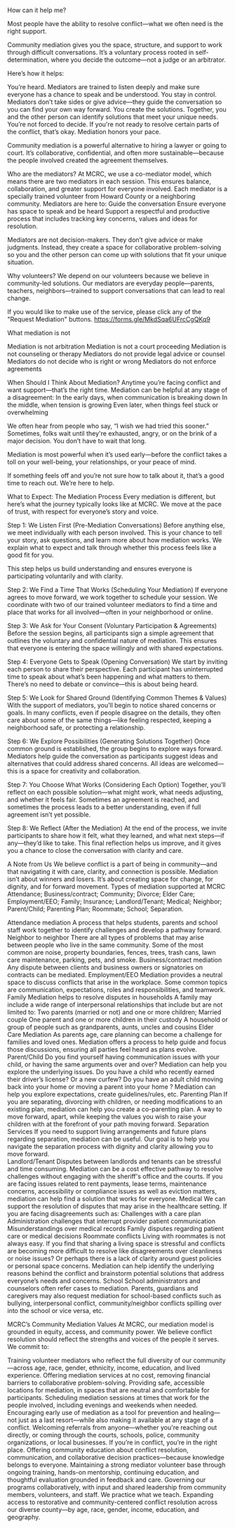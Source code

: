 How can it help me?

Most people have the ability to resolve conflict—what we often need is the right support.

Community mediation gives you the space, structure, and support to work through difficult conversations. It’s a voluntary process rooted in self-determination, where you decide the outcome—not a judge or an arbitrator.

Here’s how it helps:

You’re heard. Mediators are trained to listen deeply and make sure everyone has a chance to speak and be understood.
You stay in control. Mediators don’t take sides or give advice—they guide the conversation so you can find your own way forward.
You create the solutions. Together, you and the other person can identify solutions that meet your unique needs.
You’re not forced to decide. If you're not ready to resolve certain parts of the conflict, that’s okay. Mediation honors your pace.

Community mediation is a powerful alternative to hiring a lawyer or going to court. It’s collaborative, confidential, and often more sustainable—because the people involved created the agreement themselves.

Who are the mediators?
At MCRC, we use a co-mediator model, which means there are two mediators in each session. This ensures balance, collaboration, and greater support for everyone involved.
Each mediator is a specially trained volunteer from Howard County or a neighboring community. Mediators are here to:
Guide the conversation
Ensure everyone has space to speak and be heard
Support a respectful and productive process that includes tracking key concerns, values and ideas for resolution.

Mediators are not decision-makers. They don’t give advice or make judgments. Instead, they create a space for collaborative problem-solving so you and the other person can come up with solutions that fit your unique situation.

Why volunteers?
We depend on our volunteers because we believe in community-led solutions. Our mediators are everyday people—parents, teachers, neighbors—trained to support conversations that can lead to real change.

If you would like to make use of the service, please click any of the
"Request Mediation" buttons.
https://forms.gle/MkdSqa6UFrcCgQKq9

What mediation is not

Mediation is not arbitration
Mediation is not a court proceeding
Mediation is not counseling or therapy
Mediators do not provide legal advice or counsel
Mediators do not decide who is right or wrong
Mediators do not enforce agreements

When Should I Think About Mediation?
Anytime you’re facing conflict and want support—that’s the right time.
Mediation can be helpful at any stage of a disagreement:
In the early days, when communication is breaking down
In the middle, when tension is growing
Even later, when things feel stuck or overwhelming

We often hear from people who say, “I wish we had tried this sooner.” Sometimes, folks wait until they're exhausted, angry, or on the brink of a major decision. You don’t have to wait that long.

Mediation is most powerful when it’s used early—before the conflict takes a toll on your well-being, your relationships, or your peace of mind.

If something feels off and you’re not sure how to talk about it, that’s a good time to reach out. We’re here to help.

What to Expect: The Mediation Process
Every mediation is different, but here’s what the journey typically looks like at MCRC. We move at the pace of trust, with respect for everyone’s story and voice.

Step 1: We Listen First
(Pre-Mediation Conversations)
Before anything else, we meet individually with each person involved. This is your chance to tell your story, ask questions, and learn more about how mediation works. We explain what to expect and talk through whether this process feels like a good fit for you.

This step helps us build understanding and ensures everyone is participating voluntarily and with clarity.

Step 2: We Find a Time That Works
(Scheduling Your Mediation)
If everyone agrees to move forward, we work together to schedule your session. We coordinate with two of our trained volunteer mediators to find a time and place that works for all involved—often in your neighborhood or online.

Step 3: We Ask for Your Consent
(Voluntary Participation & Agreements)
Before the session begins, all participants sign a simple agreement that outlines the voluntary and confidential nature of mediation. This ensures that everyone is entering the space willingly and with shared expectations.

Step 4: Everyone Gets to Speak
(Opening Conversation)
We start by inviting each person to share their perspective. Each participant has uninterrupted time to speak about what’s been happening and what matters to them. There’s no need to debate or convince—this is about being heard.

Step 5: We Look for Shared Ground
(Identifying Common Themes & Values)
With the support of mediators, you’ll begin to notice shared concerns or goals. In many conflicts, even if people disagree on the details, they often care about some of the same things—like feeling respected, keeping a neighborhood safe, or protecting a relationship.

Step 6: We Explore Possibilities
(Generating Solutions Together)
Once common ground is established, the group begins to explore ways forward. Mediators help guide the conversation as participants suggest ideas and alternatives that could address shared concerns. All ideas are welcomed—this is a space for creativity and collaboration.

Step 7: You Choose What Works
(Considering Each Option)
Together, you’ll reflect on each possible solution—what might work, what needs adjusting, and whether it feels fair. Sometimes an agreement is reached, and sometimes the process leads to a better understanding, even if full agreement isn’t yet possible.

Step 8: We Reflect
(After the Mediation)
At the end of the process, we invite participants to share how it felt, what they learned, and what next steps—if any—they’d like to take. This final reflection helps us improve, and it gives you a chance to close the conversation with clarity and care.

A Note from Us
We believe conflict is a part of being in community—and that navigating it with care, clarity, and connection is possible. Mediation isn’t about winners and losers. It’s about creating space for change, for dignity, and for forward movement.
Types of mediation supported at MCRC
Attendance; Business/contract; Community; Divorce; Elder Care; Employment/EEO; Family; Insurance; Landlord/Tenant; Medical; Neighbor; Parent/Child; Parenting Plan; Roommate; School; Separation.

Attendance mediation
A process that helps students, parents and school staff work together to identify challenges and develop a pathway forward.
Neighbor to neighbor
There are all types of problems that may arise between people who live in the same community. Some of the most common are noise, property boundaries, fences, trees, trash cans, lawn care maintenance, parking, pets, and smoke.
Business/contract mediation
Any dispute between clients and business owners or signatories on contracts can be mediated.
Employment/EEO
Mediation provides a neutral space to discuss conflicts that arise in the workplace. Some common topics are communication, expectations, roles and responsibilities, and teamwork.
Family Mediation helps to resolve disputes in households
A family may include a wide range of interpersonal relationships that include but are not limited to:
Two parents (married or not) and one or more children;
Married couple
One parent and one or more children in their custody
A household or group of people such as grandparents, aunts, uncles and cousins
Elder Care Mediation
As parents age, care planning can become a challenge for families and loved ones. Mediation offers a process to help guide and focus those discussions, ensuring all parties feel heard as plans evolve.
Parent/Child
Do you find yourself having communication issues with your child, or having the same arguments over and over? Mediation can help you explore the underlying issues. Do you have a child who recently earned their driver’s license? Or a new curfew? Do you have an adult child moving back into your home or moving a parent into your home ? Mediation can help you explore expectations, create guidelines/rules, etc.
Parenting Plan
If you are separating, divorcing with children, or needing modifications to an existing plan, mediation can help you create a co-parenting plan. A way to move forward, apart, while keeping the values you wish to raise your children with at the forefront of your path moving forward.
Separation Services
If you need to support living arrangements and future plans regarding separation, mediation can be useful. Our goal is to help you navigate the separation process with dignity and clarity allowing you to move forward.  
Landlord/Tenant
Disputes between landlords and tenants can be stressful and time consuming. Mediation can be a cost effective pathway to resolve challenges without engaging with the sheriff's office and the courts. If you are facing issues related to rent payments, lease terms, maintenance concerns, accessibility or compliance issues as well as eviction matters, mediation can help find a solution that works for everyone.
Medical
We can support the resolution of disputes that may arise in the healthcare setting. If you are facing disagreements such as:
Challenges with a care plan
Administration challenges that interrupt provider patient communication
Misunderstandings over medical records
Family disputes regarding patient care or medical decisions
Roommate conflicts
Living with roommates is not always easy. If you find that sharing a living space is stressful and conflicts are becoming more difficult to resolve like disagreements over cleanliness or noise issues? Or perhaps there is a lack of clarity around guest policies or personal space concerns. Mediation can help identify the underlying reasons behind the conflict and brainstorm potential solutions that address everyone’s needs and concerns.
School
School administrators and counselors often refer cases to mediation. Parents, guardians and caregivers may also request mediation for school-based conflicts such as bullying, interpersonal conflict, community/neighbor conflicts spilling over into the school or vice versa, etc.

MCRC’s Community Mediation Values
At MCRC, our mediation model is grounded in equity, access, and community power. We believe conflict resolution should reflect the strengths and voices of the people it serves. We commit to:

Training volunteer mediators who reflect the full diversity of our community—across age, race, gender, ethnicity, income, education, and lived experience.
Offering mediation services at no cost, removing financial barriers to collaborative problem-solving.
Providing safe, accessible locations for mediation, in spaces that are neutral and comfortable for participants.
Scheduling mediation sessions at times that work for the people involved, including evenings and weekends when needed.
Encouraging early use of mediation as a tool for prevention and healing—not just as a last resort—while also making it available at any stage of a conflict.
Welcoming referrals from anyone—whether you're reaching out directly, or coming through the courts, schools, police, community organizations, or local businesses. If you’re in conflict, you’re in the right place.
Offering community education about conflict resolution, communication, and collaborative decision practices—because knowledge belongs to everyone.
Maintaining a strong mediator volunteer base through ongoing training, hands-on mentorship, continuing education, and thoughtful evaluation grounded in feedback and care.
Governing our programs collaboratively, with input and shared leadership from community members, volunteers, and staff. We practice what we teach.
Expanding access to restorative and community-centered conflict resolution across our diverse county—by age, race, gender, income, education, and geography.
